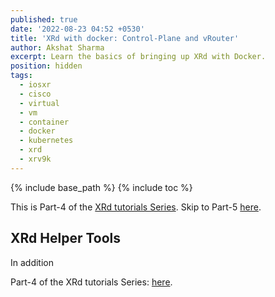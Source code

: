 ```yaml
---
published: true
date: '2022-08-23 04:52 +0530'
title: 'XRd with docker: Control-Plane and vRouter'
author: Akshat Sharma
excerpt: Learn the basics of bringing up XRd with Docker.
position: hidden
tags:
  - iosxr
  - cisco
  - virtual
  - vm
  - container
  - docker
  - kubernetes
  - xrd
  - xrv9k
---
```


{% include base_path %}
{% include toc %}

This is Part-4 of the [XRd tutorials Series](). Skip to Part-5 [here]({{base_path}}/tutorials/2022-08-23-xrd-with-docker-compose-control-plane-and-vrouter.). 
## XRd Helper Tools

In addition



Part-4 of the XRd tutorials Series: [here]({{base_path}}/tutorials/2022-08-23-xrd-with-docker-compose-control-plane-and-vrouter.). 
